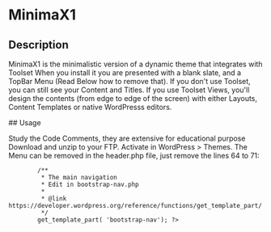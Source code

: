 # MinimaX1

## Description

MinimaX1 is the minimalistic version of a dynamic theme that integrates with Toolset
When you install it you are presented with a blank slate, and a TopBar Menu (Read Below how to remove that).
If you don't use Toolset, you can still see your Content and Titles.
If you use Toolset Views, you'll design the contents (from edge to edge of the screen) with either Layouts, Content Templates or native WordPresss editors.

## Usage

Study the Code Comments, they are extensive for educational purpose
Download and unzip to your FTP.
Activate in WordPress > Themes.
The Menu can be removed in the header.php file, just remove the lines 64 to 71:
```<?php 
        /**
         * The main navigation
         * Edit in bootstrap-nav.php
         *
         * @link https://developer.wordpress.org/reference/functions/get_template_part/
         */
        get_template_part( 'bootstrap-nav'); ?>

